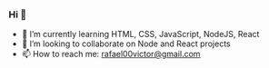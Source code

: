 ### Hi 👋

- 🌱 I’m currently learning HTML, CSS, JavaScript, NodeJS, React
- 👯 I’m looking to collaborate on Node and React projects
- 📫 How to reach me: rafael00victor@gmail.com

